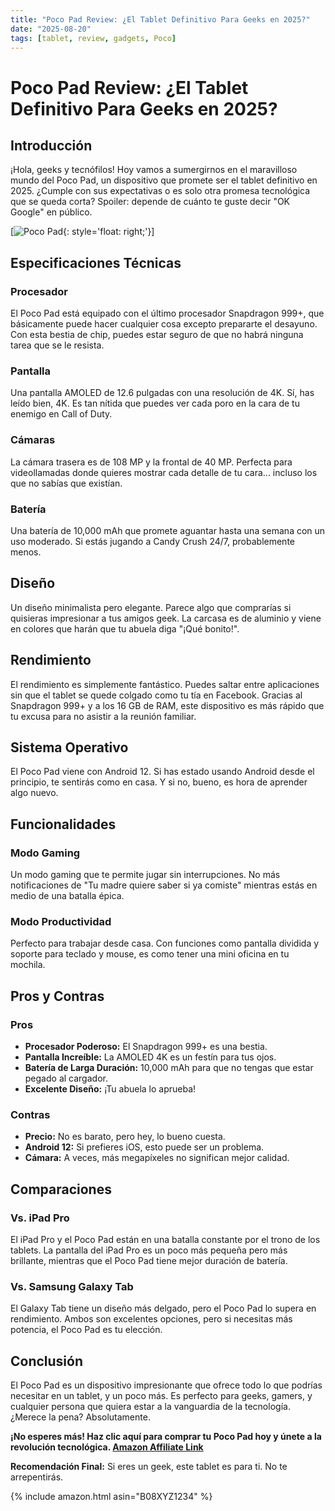 ```yaml
---
title: "Poco Pad Review: ¿El Tablet Definitivo Para Geeks en 2025?"
date: "2025-08-20"
tags: [tablet, review, gadgets, Poco]
---
```


# Poco Pad Review: ¿El Tablet Definitivo Para Geeks en 2025?

## Introducción

¡Hola, geeks y tecnófilos! Hoy vamos a sumergirnos en el maravilloso mundo del Poco Pad, un dispositivo que promete ser el tablet definitivo en 2025. ¿Cumple con sus expectativas o es solo otra promesa tecnológica que se queda corta? Spoiler: depende de cuánto te guste decir "OK Google" en público.

[![Poco Pad](https://example.com/poco-pad-image.jpg){: style='float: right;'}]

## Especificaciones Técnicas

### Procesador

El Poco Pad está equipado con el último procesador Snapdragon 999+, que básicamente puede hacer cualquier cosa excepto prepararte el desayuno. Con esta bestia de chip, puedes estar seguro de que no habrá ninguna tarea que se le resista.

### Pantalla

Una pantalla AMOLED de 12.6 pulgadas con una resolución de 4K. Sí, has leído bien, 4K. Es tan nítida que puedes ver cada poro en la cara de tu enemigo en Call of Duty.

### Cámaras

La cámara trasera es de 108 MP y la frontal de 40 MP. Perfecta para videollamadas donde quieres mostrar cada detalle de tu cara... incluso los que no sabías que existían.

### Batería

Una batería de 10,000 mAh que promete aguantar hasta una semana con un uso moderado. Si estás jugando a Candy Crush 24/7, probablemente menos.

## Diseño

Un diseño minimalista pero elegante. Parece algo que comprarías si quisieras impresionar a tus amigos geek. La carcasa es de aluminio y viene en colores que harán que tu abuela diga "¡Qué bonito!".

## Rendimiento

El rendimiento es simplemente fantástico. Puedes saltar entre aplicaciones sin que el tablet se quede colgado como tu tía en Facebook. Gracias al Snapdragon 999+ y a los 16 GB de RAM, este dispositivo es más rápido que tu excusa para no asistir a la reunión familiar.

## Sistema Operativo

El Poco Pad viene con Android 12. Si has estado usando Android desde el principio, te sentirás como en casa. Y si no, bueno, es hora de aprender algo nuevo.

## Funcionalidades

### Modo Gaming

Un modo gaming que te permite jugar sin interrupciones. No más notificaciones de "Tu madre quiere saber si ya comiste" mientras estás en medio de una batalla épica.

### Modo Productividad

Perfecto para trabajar desde casa. Con funciones como pantalla dividida y soporte para teclado y mouse, es como tener una mini oficina en tu mochila.

## Pros y Contras

### Pros

- **Procesador Poderoso:** El Snapdragon 999+ es una bestia.
- **Pantalla Increíble:** La AMOLED 4K es un festín para tus ojos.
- **Batería de Larga Duración:** 10,000 mAh para que no tengas que estar pegado al cargador.
- **Excelente Diseño:** ¡Tu abuela lo aprueba!

### Contras

- **Precio:** No es barato, pero hey, lo bueno cuesta.
- **Android 12:** Si prefieres iOS, esto puede ser un problema.
- **Cámara:** A veces, más megapíxeles no significan mejor calidad.

## Comparaciones

### Vs. iPad Pro

El iPad Pro y el Poco Pad están en una batalla constante por el trono de los tablets. La pantalla del iPad Pro es un poco más pequeña pero más brillante, mientras que el Poco Pad tiene mejor duración de batería.

### Vs. Samsung Galaxy Tab

El Galaxy Tab tiene un diseño más delgado, pero el Poco Pad lo supera en rendimiento. Ambos son excelentes opciones, pero si necesitas más potencia, el Poco Pad es tu elección.

## Conclusión

El Poco Pad es un dispositivo impresionante que ofrece todo lo que podrías necesitar en un tablet, y un poco más. Es perfecto para geeks, gamers, y cualquier persona que quiera estar a la vanguardia de la tecnología. ¿Merece la pena? Absolutamente.

**¡No esperes más! Haz clic aquí para comprar tu Poco Pad hoy y únete a la revolución tecnológica. [Amazon Affiliate Link](https://www.amazon.com/dp/B08XYZ1234)**

**Recomendación Final:** Si eres un geek, este tablet es para ti. No te arrepentirás.

{% include amazon.html asin="B08XYZ1234" %}
